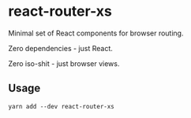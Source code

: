 # react-router-xs

Minimal set of React components for browser routing.

Zero dependencies - just React.

Zero iso-shit - just browser views.

## Usage
```
yarn add --dev react-router-xs
```

